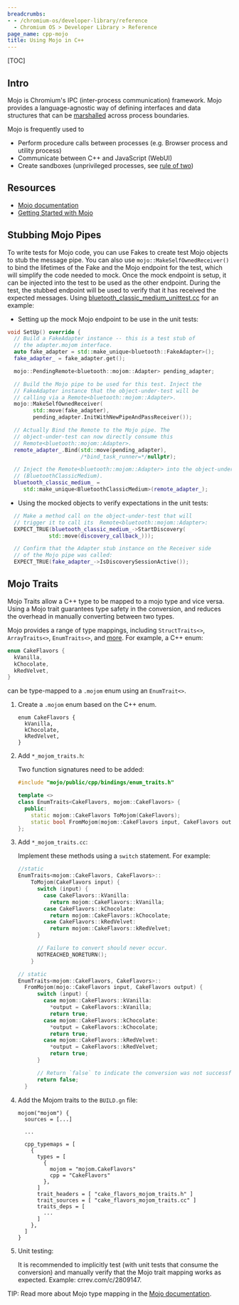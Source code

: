 ```yaml
---
breadcrumbs:
- - /chromium-os/developer-library/reference
  - Chromium OS > Developer Library > Reference
page_name: cpp-mojo
title: Using Mojo in C++
---
```


[TOC]

## Intro

Mojo is Chromium's IPC (inter-process communication) framework. Mojo provides a
language-agnostic way of defining interfaces and data structures that can be
[marshalled](https://en.wikipedia.org/wiki/Marshalling_\(computer_science\))
across process boundaries.

Mojo is frequently used to

-   Perform procedure calls between processes (e.g. Browser process and utility
    process)
-   Communicate between C++ and JavaScript (WebUI)
-   Create sandboxes (unprivileged processes, see
    [rule of two](https://chromium.googlesource.com/chromium/src/+/HEAD/docs/security/rule-of-2.md))

## Resources

-   [Mojo documentation](https://chromium.googlesource.com/chromium/src/+/master/mojo/README.md)
-   [Getting Started with Mojo](https://chromium.googlesource.com/chromium/src/+/HEAD/mojo/README.md#Getting-Started-With-Mojo)

## Stubbing Mojo Pipes

To write tests for Mojo code, you can use Fakes to create test Mojo objects to
stub the message pipe. You can also use `mojo::MakeSelfOwnedReceiver()` to bind
the lifetimes of the Fake and the Mojo endpoint for the test, which will
simplify the code needed to mock. Once the mock endpoint is setup, it can be
injected into the test to be used as the other endpoint. During the test, the
stubbed endpoint will be used to verify that it has received the expected
messages. Using
[bluetooth_classic_medium_unittest.cc](https://source.chromium.org/chromium/chromium/src/+/main:chrome/services/sharing/nearby/platform/bluetooth_classic_medium_unittest.cc;l=1?q=bluetooth_classic_medium_unittest.cc&sq=)
for an example:

-   Setting up the mock Mojo endpoint to be use in the unit tests:

```cpp
void SetUp() override {
  // Build a FakeAdapter instance -- this is a test stub of
  // the adapter.mojom interface.
  auto fake_adapter = std::make_unique<bluetooth::FakeAdapter>();
  fake_adapter_ = fake_adapter.get();

  mojo::PendingRemote<bluetooth::mojom::Adapter> pending_adapter;

  // Build the Mojo pipe to be used for this test. Inject the
  // FakeAdapter instance that the object-under-test will be
  // calling via a Remote<bluetooth::mojom::Adapter>.
  mojo::MakeSelfOwnedReceiver(
        std::move(fake_adapter),
        pending_adapter.InitWithNewPipeAndPassReceiver());

  // Actually Bind the Remote to the Mojo pipe. The
  // object-under-test can now directly consume this
  // Remote<bluetooth::mojom::Adapter>.
  remote_adapter_.Bind(std::move(pending_adapter),
                       /*bind_task_runner=*/nullptr);

  // Inject the Remote<bluetooth::mojom::Adapter> into the object-under-test
  // (BluetoothClassicMedium).
  bluetooth_classic_medium_ =
     std::make_unique<BluetoothClassicMedium>(remote_adapter_);
```

-   Using the mocked objects to verify expectations in the unit tests:

```cpp
  // Make a method call on the object-under-test that will
  // trigger it to call its  Remote<bluetooth::mojom::Adapter>:
  EXPECT_TRUE(bluetooth_classic_medium_->StartDiscovery(
             std::move(discovery_callback_)));

  // Confirm that the Adapter stub instance on the Receiver side
  // of the Mojo pipe was called:
  EXPECT_TRUE(fake_adapter_->IsDiscoverySessionActive());
```

## Mojo Traits

Mojo Traits allow a C++ type to be mapped to a mojo type and vice versa. Using a
Mojo trait guarantees type safety in the conversion, and reduces the overhead in
manually converting between two types.

Mojo provides a range of type mappings, including `StructTraits<>`,
`ArrayTraits<>`, `EnumTraits<>`, and
[more](https://g3doc.corp.google.com/third_party/chromiumos_libchrome/mojo/public/cpp/bindings/README.md#type-mapping).
For example, a C++ enum:

```cpp
enum CakeFlavors {
  kVanilla,
  kChocolate,
  kRedVelvet,
}
```

can be type-mapped to a `.mojom` enum using an `EnumTrait<>`.

1.  Create a `.mojom` enum based on the C++ enum.

    ```
    enum CakeFlavors {
      kVanilla,
      kChocolate,
      kRedVelvet,
    }
    ```

2.  Add `*_mojom_traits.h`:

    Two function signatures need to be added:

    ```cpp
    #include "mojo/public/cpp/bindings/enum_traits.h"

    template <>
    class EnumTraits<CakeFlavors, mojom::CakeFlavors> {
      public:
        static mojom::CakeFlavors ToMojom(CakeFlavors);
        static bool FromMojom(mojom::CakeFlavors input, CakeFlavors output);
    };
    ```

3.  Add `*_mojom_traits.cc`:

    Implement these methods using a `switch` statement. For example:

    ```cpp
    //static
    EnumTraits<mojom::CakeFlavors, CakeFlavors>::
        ToMojom(CakeFlavors input) {
          switch (input) {
            case CakeFlavors::kVanilla:
              return mojom::CakeFlavors::kVanilla;
            case CakeFlavors::kChocolate:
              return mojom::CakeFlavors::kChocolate;
            case CakeFlavors::kRedVelvet:
              return mojom::CakeFlavors::kRedVelvet;
          }

          // Failure to convert should never occur.
          NOTREACHED_NORETURN();
        }

    // static
    EnumTraits<mojom::CakeFlavors, CakeFlavors>::
      FromMojom(mojo::CakeFlavors input, CakeFlavors output) {
          switch (input) {
            case mojom::CakeFlavors::kVanilla:
              *output = CakeFlavors::kVanilla;
              return true;
            case mojom::CakeFlavors::kChocolate:
              *output = CakeFlavors::kChocolate;
              return true;
            case mojom::CakeFlavors::kRedVelvet:
              *output = CakeFlavors::kRedVelvet;
              return true;
          }

          // Return `false` to indicate the conversion was not successful.
          return false;
      }

    ```

4.  Add the Mojom traits to the `BUILD.gn` file:

    ```
    mojom("mojom") {
      sources = [...]

      ...

      cpp_typemaps = [
        {
          types = [
            {
              mojom = "mojom.CakeFlavors"
              cpp = "CakeFlavors"
            },
          ]
          trait_headers = [ "cake_flavors_mojom_traits.h" ]
          trait_sources = [ "cake_flavors_mojom_traits.cc" ]
          traits_deps = [
            ...
          ]
        },
      ]
    }
    ```

5.  Unit testing:

    It is recommended to implicitly test (with unit tests that consume the
    conversion) and manually verify that the Mojo trait mapping works as
    expected. Example: crrev.com/c/2809147.

TIP: Read more about Mojo type mapping in the
[Mojo documentation](https://g3doc.corp.google.com/third_party/chromiumos_libchrome/mojo/public/cpp/bindings/README.md#type-mapping).
